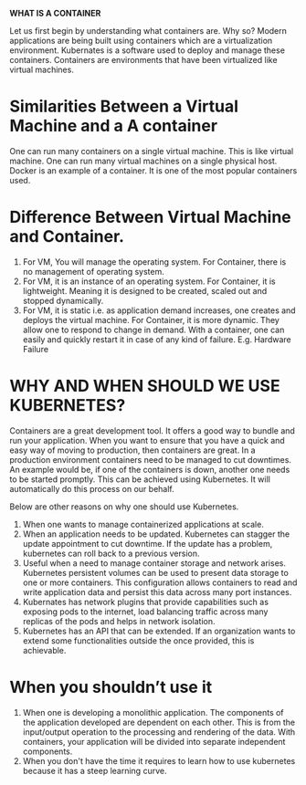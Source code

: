 **WHAT IS A CONTAINER**

Let us first begin by understanding what containers are. Why so?  Modern applications are being built using containers which are a virtualization environment. Kubernates is a software used to deploy and manage these containers.  Containers are environments that have been virtualized like virtual machines. 

# Similarities Between a Virtual Machine and a A container 

One can run many containers on a single virtual machine. This is like virtual machine. One can run many virtual machines on a single physical host. Docker is an example of a container. It is one of the most popular containers used.  

# Difference Between Virtual Machine and Container.

1) For VM, You will manage the operating system. For Container, there is no management of operating system. 
2) For VM, it is an instance of an operating system. For Container, it is lightweight. Meaning it is designed to be created, scaled out and stopped dynamically. 
3) For VM, it is static i.e. as application demand increases, one creates and deploys the virtual machine. For Container, it is more dynamic. They allow one to respond to change in demand. With a container, one can easily and quickly restart it in case of any kind of failure. E.g. Hardware Failure



# WHY AND WHEN SHOULD WE USE KUBERNETES? 

Containers are a great development tool. It offers a good way to bundle and run your application. When you want to ensure that you have a quick and easy way of moving to production, then containers are great. In a production environment containers need to be managed to cut downtimes. An example would be, if one of the containers is down, another one needs to be started promptly. This can be achieved using Kubernetes. It will automatically do this process on our behalf. 

Below are other reasons on why one should use Kubernetes.


1) When one wants to manage containerized applications at scale. 
2) When an application needs to be updated. Kubernetes can stagger the update appointment to cut downtime. If the update has a problem, kubernetes can roll back to a previous version. 
3) Useful when a need to manage container storage and network arises. Kubernetes persistent volumes can be used to present data storage to one or more containers. This configuration allows containers to read and write application data and persist this data across many port instances.
4) Kubernates has network plugins that provide capabilities such as exposing pods to the internet, load balancing traffic across many replicas of the pods and helps in network isolation. 
5) Kubernetes has an API that can be extended. If an organization wants to extend some functionalities outside the once provided, this is achievable.


# When you shouldn’t use it
1) When one is developing a monolithic application. The components of the application developed are dependent on each other. This is from the input/output operation to the processing and rendering of the data. With containers, your application will be divided into separate independent components. 
2) When you don't have the time it requires to learn how to use kubernetes because it has a steep learning curve.

